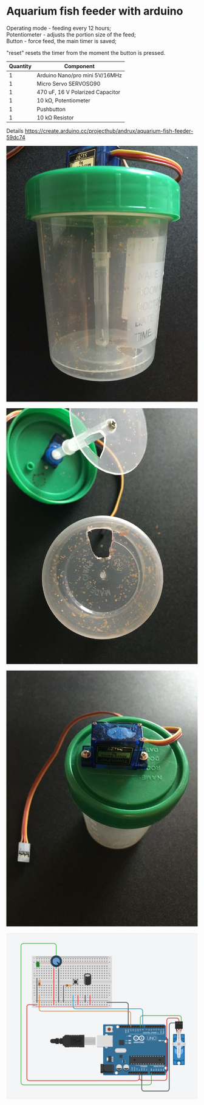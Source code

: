 # Aquarium fish feeder with arduino

Operating mode - feeding every 12 hours;  
Potentiometer - adjusts the portion size of the feed;  
Button - force feed, the main timer is saved;  

"reset" resets the timer from the moment the button is pressed.

Quantity | Component
--- | ---
1 | Arduino Nano/pro mini	5V/16MHz
1 | Micro Servo SERVOSG90
1 | 470 uF, 16 V Polarized Capacitor
1 | 10 kΩ, Potentiometer
1 | Pushbutton
1 | 10 kΩ Resistor


Details
https://create.arduino.cc/projecthub/andrux/aquarium-fish-feeder-59dc74


![alt text](https://github.com/andriitishchenko/fishfeeder/blob/master/wiki/1.jpg)

![alt text](https://github.com/andriitishchenko/fishfeeder/blob/master/wiki/2.jpg)

![alt text](https://github.com/andriitishchenko/fishfeeder/blob/master/wiki/3.jpg)

![alt text](https://github.com/andriitishchenko/fishfeeder/blob/master/wiki/4.png)

